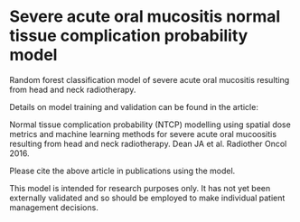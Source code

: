 # Severe acute oral mucositis normal tissue complication probability model

Random forest classification model of severe acute oral mucositis resulting from head and neck radiotherapy.

Details on model training and validation can be found in the article:

Normal tissue complication probability (NTCP) modelling using spatial dose metrics and machine learning methods for severe acute oral mucoositis resulting from head and neck radiotherapy. Dean  JA et al. Radiother Oncol 2016.

Please cite the above article in publications using the model.

This model is intended for research purposes only. It has not yet been externally validated and so should be employed to make individual patient management decisions.
